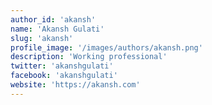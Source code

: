 ```yaml
---
author_id: 'akansh'
name: 'Akansh Gulati'
slug: 'akansh'
profile_image: '/images/authors/akansh.png'
description: 'Working professional'
twitter: 'akanshgulati'
facebook: 'akanshgulati'
website: 'https://akansh.com'
---
```

